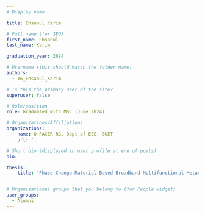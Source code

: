 ```yaml
---
# Display name

title: Ehsanul Karim

# Full name (for SEO)
first_name: Ehsanul
last_name: Karim

graduation_year: 2024

# Username (this should match the folder name)
authors:
  - 16_Ehsanul_Karim

# Is this the primary user of the site?
superuser: false

# Role/position
role: Graduated with MSc (June 2024)

# Organizations/Affiliations
organizations:
  - name: Q-PACER RG, Dept of EEE, BUET
    url: ''

# Short bio (displayed in user profile at end of posts)
bio: 

thesis:
    title: 'Phase Change Material Based Broadband Multifunctional Metasurface for the Visible Range'


# Organizational groups that you belong to (for People widget)
user_groups:
  - Alumni
---
```

